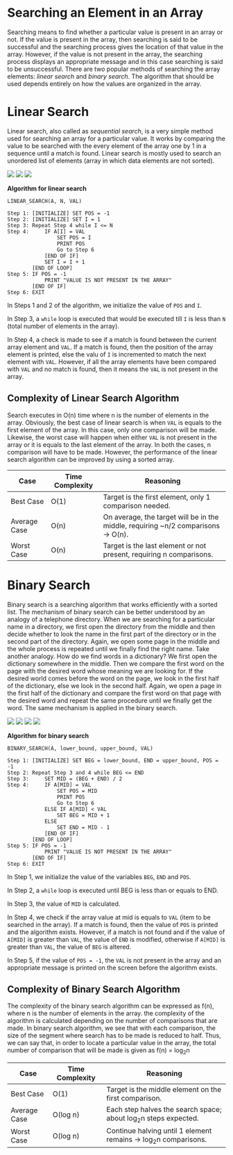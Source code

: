 # Searching an Element in an Array

Searching means to find whether a particular value is present in an array or not. If the value is present in the array, then searching is said to be successful and the searching process gives the location of that value in the array. However, if the value is not present in the array, the searching process displays an appropriate message and in this case searching is said to be unsuccessful. There are two popular methods of searching the array elements: *linear search* and *binary search*. The algorithm that should be used depends entirely on how the values are organized in the array.

# Linear Search

Linear search, also called as *sequential search*, is a very simple method used for searching an array for a particular value. It works by comparing the value to be searched with the every element of the array one by 1 in a sequence until a match is found. Linear search is mostly used to search an unordered list of elements (array in which data elements are not sorted).

<img src="https://media.geeksforgeeks.org/wp-content/uploads/20240902185521/Linear-search-algorithm-1.webp">
<img src="https://media.geeksforgeeks.org/wp-content/uploads/20240902185522/Linear-search-algorithm-2.webp">
<img src="https://media.geeksforgeeks.org/wp-content/uploads/20240902185522/Linear-search-algorithm-3.webp">

**Algorithm for linear search**
```
LINEAR_SEARCH(A, N, VAL)

Step 1: [INITIALIZE] SET POS = -1
Step 2: [INITIALIZE] SET I = 1
Step 3: Repeat Step 4 while I <= N
Step 4:     IF A[I] = VAL
                SET POS = I
                PRINT POS
                Go to Step 6
            [END OF IF]
            SET I = I + 1
        [END OF LOOP]
Step 5: IF POS = -1
            PRINT "VALUE IS NOT PRESENT IN THE ARRAY"
        [END OF IF]
Step 6: EXIT
```

In Steps 1 and 2 of the algorithm, we initialize the value of `POS` and `I`.

In Step 3, a `while` loop is executed that would be executed till `I` is less than `N` (total number of elements in the array).

In Step 4, a check is made to see if a match is found between the current array element and `VAL`. If a match is found, then the position of the array element is printed, else the valu of `I` is incremented to match the next element with `VAL`. However, if all the array elements have been compared with `VAL` and no match is found, then it means the `VAL` is not present in the array.

## Complexity of Linear Search Algorithm

Search executes in O(n) time where n is the number of elements in the array. Obviously, the best case of linear search is when `VAL` is equals to the first element of the array. In this case, only one comparison will be made. Likewise, the worst case will happen when either `VAL` is not present in the array or it is equals to the last element of the array. In both the cases, n comparison will have to be made. However, the performance of the linear search algorithm can be improved by using a sorted array.

| Case | Time Complexity | Reasoning |
|---|---|---|
| Best Case | O(1) | Target is the first element, only 1 comparison needed. |
| Average Case | O(n) | On average, the target will be in the middle, requiring ~n/2 comparisons → O(n). |
| Worst Case | O(n) | Target is the last element or not present, requiring n comparisons. |

# Binary Search

Binary search is a searching algorithm that works efficiently with a sorted list. The mechanism of binary search can be better understood by an analogy of a telephone directory. When we are searching for a particular name in a directory, we first open the directory from the middle and then decide whether to look the name in the first part of the directory or in the second part of the directory. Again, we open some page in the middle and the whole process is repeated until we finally find the right name. Take another analogy. How do we find words in a dictionary? We first open the dictionary somewhere in the middle. Then we compare the first word on the page with the desired word whose meaning we are looking for. If the desired world comes before the word on the page, we look in the first half of the dictionary, else we look in the second half. Again, we open a page in the first half of the dictionary and compare the first word on that page with the desired word and repeat the same procedure until we finally get the word. The same mechanism is applied in the binary search.

<img src="https://media.geeksforgeeks.org/wp-content/uploads/20250219155359690903/Binary-Search-1.webp">
<img src="https://media.geeksforgeeks.org/wp-content/uploads/20250219155359020153/Binary-Search-2.webp">
<img src="https://media.geeksforgeeks.org/wp-content/uploads/20250219155358414164/Binary-Search-3.webp">
<img src="https://media.geeksforgeeks.org/wp-content/uploads/20250219155357890968/Binary-Search-4.png">

**Algorithm for binary search**
```
BINARY_SEARCH(A, lower_bound, upper_bound, VAL)

Step 1: [INITIALIZE] SET BEG = lower_bound, END = upper_bound, POS = -1
Step 2: Repeat Step 3 and 4 while BEG <= END
Step 3:     SET MID = (BEG + END) / 2
Step 4:     IF A[MID] = VAL
                SET POS = MID
                PRINT POS
                Go to Step 6
            ELSE IF A[MID] < VAL
                SET BEG = MID + 1
            ELSE
                SET END = MID - 1
            [END OF IF]
        [END OF LOOP]
Step 5: IF POS = -1
            PRINT "VALUE IS NOT PRESENT IN THE ARRAY"
        [END OF IF]
Step 6: EXIT
```

In Step 1, we initialize the value of the variables `BEG`, `END` and `POS`.

In Step 2, a `while` loop is executed until BEG is less than or equals to END.

In Step 3, the value of `MID` is calculated.

In Step 4, we check if the array value at mid is equals to `VAL` (item to be searched in the array). If a match is found, then the value of `POS` is printed and the algorithm exists. However, if a match is not found and if the value of `A[MID]` is greater than `VAL`, the value of `END` is modified, otherwise if `A[MID]` is greater than `VAL`, the value of `BEG` is altered.

In Step 5, if the value of `POS = -1`, the `VAL` is not present in the array and an appropriate message is printed on the screen before the algorithm exists.

## Complexity of Binary Search Algorithm

The complexity of the binary search algorithm can be expressed as f(n), where n is the number of elements in the array. the complexity of the algorithm is calculated depending on the number of comparisons that are made. In binary search algorithm, we see that with each comparison, the size of the segment where search has to be made is reduced to half. Thus, we can say that, in order to locate a particular value in the array, the total number of comparison that will be made is given as f(n) = log<sub>2</sub>n

| Case | Time Complexity | Reasoning |
|---|---|---|
| Best Case | O(1) | Target is the middle element on the first comparison. |
| Average Case | O(log n) | Each step halves the search space; about log<sub>2</sub>n steps expected. |
| Worst Case | O(log n) | Continue halving until 1 element remains &rarr; log<sub>2</sub>n comparisons. |